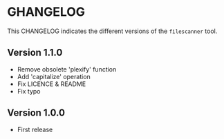 # GHANGELOG

This CHANGELOG indicates the different versions of the `filescanner` tool.

## Version 1.1.0

- Remove obsolete 'plexify' function
- Add 'capitalize' operation
- Fix LICENCE & README
- Fix typo

## Version 1.0.0

- First release
